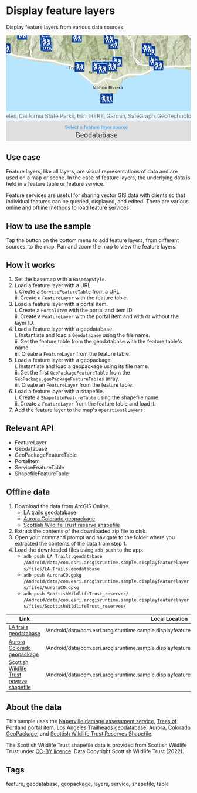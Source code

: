 # Display feature layers

Display feature layers from various data sources.

![Display feature layers](display-feature-layers.png)

## Use case

Feature layers, like all layers, are visual representations of data and are used on a map or scene. In the case of feature layers, the underlying data is held in a feature table or feature service.

Feature services are useful for sharing vector GIS data with clients so that individual features can be queried, displayed, and edited. There are various online and offline methods to load feature services.

## How to use the sample

Tap the button on the bottom menu to add feature layers, from different sources, to the map. Pan and zoom the map to view the feature layers.

## How it works

1. Set the basemap with a `BasemapStyle`.
2. Load a feature layer with a URL.  
   i. Create a `ServiceFeatureTable` from a URL.  
   ii. Create a `FeatureLayer` with the feature table.
3. Load a feature layer with a portal item.  
   i. Create a `PortalItem` with the portal and item ID.  
   ii. Create a `FeatureLayer` with the portal item and with or without the layer ID.
4. Load a feature layer with a geodatabase.  
   i. Instantiate and load a `Geodatabase` using the file name.  
   ii. Get the feature table from the geodatabase with the feature table's name.  
   iii. Create a `FeatureLayer` from the feature table.
5. Load a feature layer with a geopackage.  
   i. Instantiate and load a geopackage using its file name.  
   ii. Get the first `GeoPackageFeatureTable` from the `GeoPackage.geoPackageFeatureTables` array.  
   iii. Create an `FeatureLayer` from the feature table.
6. Load a feature layer with a shapefile.  
   i. Create a `ShapefileFeatureTable` using the shapefile name.  
   ii. Create a `FeatureLayer` from the feature table and load it.
7. Add the feature layer to the map's `OperationalLayers`.

## Relevant API

* FeatureLayer
* Geodatabase
* GeoPackageFeatureTable
* PortalItem
* ServiceFeatureTable
* ShapefileFeatureTable

## Offline data

1. Download the data from ArcGIS Online.
    - [LA trails geodatabase](https://www.arcgis.com/home/item.html?id=2b0f9e17105847809dfeb04e3cad69e0)
    - [Aurora Colorado geopackage](https://www.arcgis.com/home/item.html?id=68ec42517cdd439e81b036210483e8e7)
    - [Scottish Wildlife Trust reserve shapefile](https://www.arcgis.com/home/item.html?id=15a7cbd3af1e47cfa5d2c6b93dc44fc2)
2. Extract the contents of the downloaded zip file to disk.
3. Open your command prompt and navigate to the folder where you extracted the contents of the data from step 1.
4. Load the downloaded files using `adb push` to the app. 
    - `adb push LA_Trails.geodatabase /Android/data/com.esri.arcgisruntime.sample.displayfeaturelayers/files/LA_Trails.geodatabase`
    - `adb push AuroraCO.gpkg /Android/data/com.esri.arcgisruntime.sample.displayfeaturelayers/files/AuroraCO.gpkg`
    - `adb push ScottishWildlifeTrust_reserves/ /Android/data/com.esri.arcgisruntime.sample.displayfeaturelayers/files/ScottishWildlifeTrust_reserves/`

Link | Local Location
---------|-------|
|[LA trails geodatabase](https://www.arcgis.com/home/item.html?id=2b0f9e17105847809dfeb04e3cad69e0)| /Android/data/com.esri.arcgisruntime.sample.displayfeaturelayers/files/LA_Trails.geodatabase |
|[Aurora Colorado geopackage](https://www.arcgis.com/home/item.html?id=68ec42517cdd439e81b036210483e8e7)| /Android/data/com.esri.arcgisruntime.sample.displayfeaturelayers/files/AuroraCO.gpkg |
|[Scottish Wildlife Trust reserve shapefile](https://www.arcgis.com/home/item.html?id=15a7cbd3af1e47cfa5d2c6b93dc44fc2)| /Android/data/com.esri.arcgisruntime.sample.displayfeaturelayers/files/ScottishWildlifeTrust_reserves/ |

## About the data

This sample uses the [Naperville damage assessment service](https://sampleserver7.arcgisonline.com/server/rest/services/DamageAssessment/FeatureServer/0), [Trees of Portland portal item](https://www.arcgis.com/home/item.html?id=1759fd3e8a324358a0c58d9a687a8578), [Los Angeles Trailheads geodatabase](https://www.arcgis.com/home/item.html?id=2b0f9e17105847809dfeb04e3cad69e0), [Aurora, Colorado GeoPackage](https://www.arcgis.com/home/item.html?id=68ec42517cdd439e81b036210483e8e7), and [Scottish Wildlife Trust Reserves Shapefile](https://www.arcgis.com/home/item.html?id=15a7cbd3af1e47cfa5d2c6b93dc44fc2).

The Scottish Wildlife Trust shapefile data is provided from Scottish Wildlife Trust under [CC-BY licence](https://creativecommons.org/licenses/by/4.0/). Data Copyright Scottish Wildlife Trust (2022).

## Tags

feature, geodatabase, geopackage, layers, service, shapefile, table
